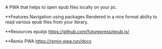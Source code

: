A PWA that helps to open epub files locally on your pc.

**Features
Navigation using packages 
Rendered in a nice format
ability to read various epub files from your library.

**Resources
epubjs
https://github.com/futurepress/epub.js/

**Remix PWA
https://remix-pwa.run/docs